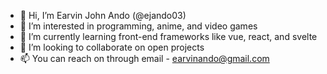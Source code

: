 - 👋 Hi, I’m Earvin John Ando (@ejando03)
- 👀 I’m interested in programming, anime, and video games
- 🌱 I’m currently learning front-end frameworks like vue, react, and svelte
- 💞️ I’m looking to collaborate on open projects
- 📫 You can reach on through email - earvinando@gmail.com
